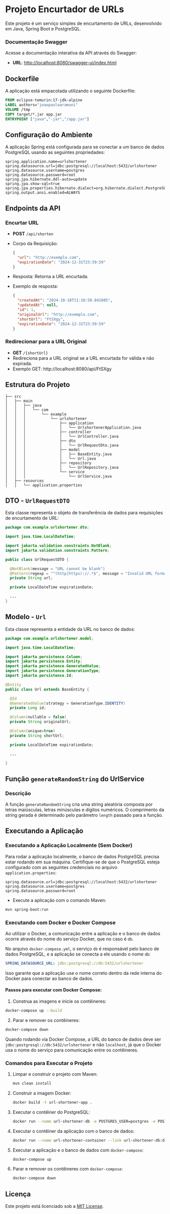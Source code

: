 # Projeto Encurtador de URLs

Este projeto é um serviço simples de encurtamento de URLs, desenvolvido em Java, Spring Boot e PostgreSQL.

### Documentação Swagger

Acesse a documentação interativa da API através do Swagger:

- **URL**: [http://localhost:8080/swagger-ui/index.html](http://localhost:8080/swagger-ui/index.html)

## Dockerfile

A aplicação está empacotada utilizando o seguinte Dockerfile:

```Dockerfile
FROM eclipse-temurin:17-jdk-alpine
LABEL authors="joaopauloaramuni"
VOLUME /tmp
COPY target/*.jar app.jar
ENTRYPOINT ["java","-jar","/app.jar"]
```

## Configuração do Ambiente

A aplicação Spring está configurada para se conectar a um banco de dados PostgreSQL usando as seguintes propriedades:

```properties
spring.application.name=urlshortener
spring.datasource.url=jdbc:postgresql://localhost:5432/urlshortener
spring.datasource.username=postgres
spring.datasource.password=root
spring.jpa.hibernate.ddl-auto=update
spring.jpa.show-sql=true
spring.jpa.properties.hibernate.dialect=org.hibernate.dialect.PostgreSQLDialect
spring.output.ansi.enabled=ALWAYS

```

## Endpoints da API

### Encurtar URL

- **POST** `/api/shorten`
- Corpo da Requisição:
  ```json
  {
    "url": "http://exemplo.com",
    "expirationDate": "2024-12-31T23:59:59"
  }
  ```
- Resposta: Retorna a URL encurtada.
- Exemplo de resposta:

  ```json
  {
    "createdAt": "2024-10-18T11:10:50.841085",
    "updatedAt": null,
    "id": 1,
    "originalUrl": "http://exemplo.com",
    "shortUrl": "FtSXgy",
    "expirationDate": "2024-12-31T23:59:59"
  }
  ```

### Redirecionar para a URL Original

- **GET** `/{shortUrl}`
- Redireciona para a URL original se a URL encurtada for válida e não expirada.
- Exemplo GET: http://localhost:8080/api/FtSXgy

## Estrutura do Projeto

```
├── src
│   ├── main
│   │   ├── java
│   │   │   └── com
│   │   │       └── example
│   │   │           └── urlshortener
│   │   │               ├── application
│   │   │               │   └── UrlshortenerApplication.java
│   │   │               ├── controller
│   │   │               │   └── UrlController.java
│   │   │               ├── dto
│   │   │               │   └── UrlRequestDto.java
│   │   │               ├── model
│   │   │               │   ├── BaseEntity.java
│   │   │               │   └── Url.java
│   │   │               ├── repository
│   │   │               │   └── UrlRepository.java
│   │   │               └── service
│   │   │                   └── UrlService.java
│   ├── resources
│   │   └── application.properties
```

## DTO - `UrlRequestDTO`

Esta classe representa o objeto de transferência de dados para requisições de encurtamento de URL:

```java
package com.example.urlshortener.dto;

import java.time.LocalDateTime;

import jakarta.validation.constraints.NotBlank;
import jakarta.validation.constraints.Pattern;

public class UrlRequestDTO {

  @NotBlank(message = "URL cannot be blank")
  @Pattern(regexp = "^(http|https)://.*$", message = "Invalid URL format")
  private String url;

  private LocalDateTime expirationDate;

  ...
}
```

## Modelo - `Url`

Esta classe representa a entidade da URL no banco de dados:

```java
package com.example.urlshortener.model;

import java.time.LocalDateTime;

import jakarta.persistence.Column;
import jakarta.persistence.Entity;
import jakarta.persistence.GeneratedValue;
import jakarta.persistence.GenerationType;
import jakarta.persistence.Id;

@Entity
public class Url extends BaseEntity {

  @Id
  @GeneratedValue(strategy = GenerationType.IDENTITY)
  private Long id;

  @Column(nullable = false)
  private String originalUrl;

  @Column(unique=true)
  private String shortUrl;

  private LocalDateTime expirationDate;

  ...

}
```

## Função `generateRandomString` do UrlService

### Descrição

A função `generateRandomString` cria uma string aleatória composta por letras maiúsculas, letras minúsculas e dígitos numéricos. O comprimento da string gerada é determinado pelo parâmetro `length` passado para a função.

## Executando a Aplicação

### Executando a Aplicação Localmente (Sem Docker)

Para rodar a aplicação localmente, o banco de dados PostgreSQL precisa estar rodando em sua máquina. Certifique-se de que o PostgreSQL esteja configurado com as seguintes credenciais no arquivo `application.properties`:

```properties
spring.datasource.url=jdbc:postgresql://localhost:5432/urlshortener
spring.datasource.username=postgres
spring.datasource.password=root
```

- Execute a aplicação com o comando Maven:

```bash
mvn spring-boot:run
```

### Executando com Docker e Docker Compose

Ao utilizar o Docker, a comunicação entre a aplicação e o banco de dados ocorre através do nome do serviço Docker, que no caso é `db`.

No arquivo `docker-compose.yml`, o serviço `db` é responsável pelo banco de dados PostgreSQL, e a aplicação se conecta a ele usando o nome `db`:

```yaml
SPRING_DATASOURCE_URL: jdbc:postgresql://db:5432/urlshortener
```

Isso garante que a aplicação use o nome correto dentro da rede interna do Docker para conectar ao banco de dados.

#### Passos para executar com Docker Compose:

1. Construa as imagens e inicie os contêineres:

```bash
docker-compose up --build
```

2. Parar e remover os contêineres:

```bash
docker-compose down
```

Quando rodando via Docker Compose, a URL do banco de dados deve ser `jdbc:postgresql://db:5432/urlshortener` e não `localhost`, já que o Docker usa o nome do serviço para comunicação entre os contêineres.

### Comandos para Executar o Projeto

1. Limpar e construir o projeto com Maven:
   ```bash
   mvn clean install
   ```

2. Construir a imagem Docker:
   ```bash
   docker build -t url-shortener-app .
   ```

3. Executar o contêiner do PostgreSQL:
   ```bash
   docker run --name url-shortener-db -e POSTGRES_USER=postgres -e POSTGRES_PASSWORD=root -e POSTGRES_DB=urlshortener -p 5432:5432 -d postgres:17
   ```

4. Executar o contêiner da aplicação com o banco de dados:
   ```bash
   docker run --name url-shortener-container --link url-shortener-db:db -e SPRING_DATASOURCE_URL=jdbc:postgresql://url-shortener-db:5432/urlshortener -e SPRING_DATASOURCE_USERNAME=postgres -e SPRING_DATASOURCE_PASSWORD=root -p 8080:8080 -d url-shortener-app
   ```

5. Executar a aplicação e o banco de dados com `docker-compose`:
   ```bash
   docker-compose up
   ```

6. Parar e remover os contêineres com `docker-compose`:
   ```bash
   docker-compose down
   ```

## Licença

Este projeto está licenciado sob a [MIT License](LICENSE).